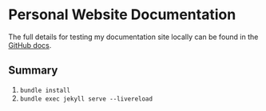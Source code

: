 # Personal Website Documentation

The full details for testing my documentation site locally can be found in the [GitHub docs](https://docs.github.com/en/pages/setting-up-a-github-pages-site-with-jekyll/testing-your-github-pages-site-locally-with-jekyll).

## Summary

1. `bundle install`
1. `bundle exec jekyll serve --livereload`
